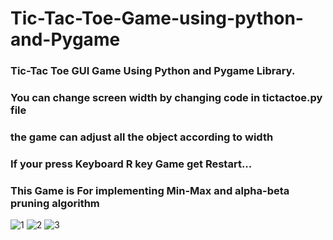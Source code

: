 ﻿# Tic-Tac-Toe-Game-using-python-and-Pygame

### Tic-Tac Toe GUI Game Using Python and Pygame Library.
### You can change screen width by changing code in tictactoe.py file
### the game can adjust all the object according to width
### If your press Keyboard R key Game get Restart...
### This Game is For implementing Min-Max and alpha-beta pruning algorithm




![1](https://user-images.githubusercontent.com/34002165/197868283-86e904ea-0850-4cab-941d-b3f53496fef3.png)
![2](https://user-images.githubusercontent.com/34002165/197868292-58f9fec1-8cee-4154-ae74-be23636dd518.png)
![3](https://user-images.githubusercontent.com/34002165/197868298-3238b04b-6fa9-4106-be76-cb1dee2ad164.png)
